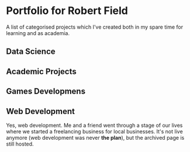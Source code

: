 # Portfolio for Robert Field
A list of categorised projects which I've created both in my spare time for learning and as academia. 

## Data Science ##

## Academic Projects ##

## Games Developmens ##

## Web Development
Yes, web development. Me and a friend went through a stage of our lives where we started a freelancing business for local businesses. It's not live anymore (web development was never **the plan**), but the archived page is still hosted.
